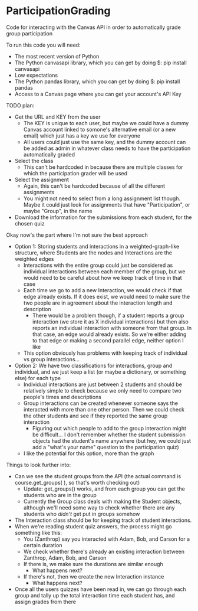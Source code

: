 # ParticipationGrading
Code for interacting with the Canvas API in order to automatically grade group participation

To run this code you will need:
* The most recent version of Python
* The Python canvasapi library, which you can get by doing $: pip install canvasapi
* Low expectations
* The Python pandas library, which you can get by doing $: pip install pandas
* Access to a Canvas page where you can get your account's API Key

TODO plan:
* Get the URL and KEY from the user
    * The KEY is unique to each user, but maybe we could have a dummy Canvas account linked to somone's alternative email (or a new email) which just has a key we use for everyone
    * All users could just use the same key, and the dummy account can be added as admin in whatever class needs to have the participation automatically graded
* Select the class
    * This can't be hardcoded in because there are multiple classes for which the participation grader will be used
* Select the assignment
    * Again, this can't be hardcoded because of all the different assignments
    * You might not need to select from a long assignment list though. Maybe it could just look for assignments that have "Participation", or maybe "Group", in the name
* Download the information for the submissions from each student, for the chosen quiz

Okay now's the part where I'm not sure the best approach
* Option 1: Storing students and interactions in a weighted-graph-like structure, where Students are the nodes and Interactions are the weighted edges
    * Interactions with the entire group could just be considered as individual interactions between each member of the group, but we would need to be careful about how we keep track of time in that case
    * Each time we go to add a new Interaction, we would check if that edge already exists. If it does exist, we would need to make sure the two people are in agreement about the interaction length and description
        * There would be a problem though, if a student reports a group interaction (we store it as X individual interactions) but then also reports an individual interaction with someone from that group. In that case, an edge would already exists. So we're either adding to that edge or making a second parallel edge, neither option I like
    * This option obviously has problems with keeping track of individual vs group interactions...
* Option 2: We have two classifications for interactions, group and individual, and we just keep a list (or maybe a dictionary, or something else) for each type
    * Individual interactions are just between 2 students and should be relatively simple to check because we only need to compare two people's times and descriptions
    * Group interactions can be created whenever someone says the interacted with more than one other person. Then we could check the other students and see if they reported the same group interaction
        * Figuring out which people to add to the group interaction might be difficult... I don't remember whether the student submission objects had the student's name anywhere (but hey, we could just add a "what's your name" question to the participation quiz)
    * I like the potential for this option, more than the graph

Things to look further into:
* Can we see the student groups from the API (the actual command is course.get_groups( ), so that's worth checking out)
    * Update: get_groups() works, and from each group you can get the students who are in the group
    * Currently the Group class deals with making the Student objects, although we'll need some way to check whether there are any students who *didn't* get put in groups somehow
* The Interaction class should be for keeping track of student interactions.
* When we're reading student quiz answers, the process might go something like this:
    * You (Zanthrop) say you interacted with Adam, Bob, and Carson for a certain duration
    * We check whether there's already an existing interaction between Zanthrop, Adam, Bob, and Carson
    * If there is, we make sure the durations are similar enough
        * What happens next?
    * If there's not, then we create the new Interaction instance
        * What happens next?
* Once all the users quizzes have been read in, we can go through each group and tally up the total interaction time each student has, and assign grades from there
